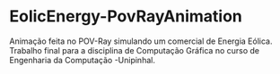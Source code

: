 # EolicEnergy-PovRayAnimation
Animação feita no POV-Ray simulando um comercial de Energia Eólica. Trabalho final para a disciplina de Computação Gráfica no curso de Engenharia da Computação -Unipinhal.

